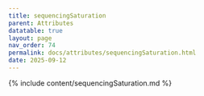 ```yaml
---
title: sequencingSaturation
parent: Attributes
datatable: true
layout: page
nav_order: 74
permalink: docs/attributes/sequencingSaturation.html
date: 2025-09-12
---
```

{% include content/sequencingSaturation.md %}
